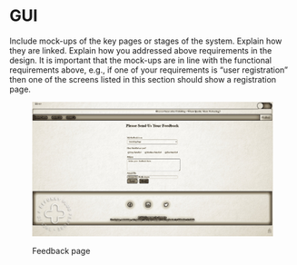 # GUI

Include mock-ups of the key pages or stages of the system. Explain how they are linked. Explain how you addressed above requirements in the design. It is important that the mock-ups are in line with the functional requirements above, e.g., if one of your requirements is “user registration” then one of the screens listed in this section should show a registration page.







<figure><img src=".gitbook/assets/Screenshot (661).png" alt=""><figcaption><p>Feedback page</p></figcaption></figure>

